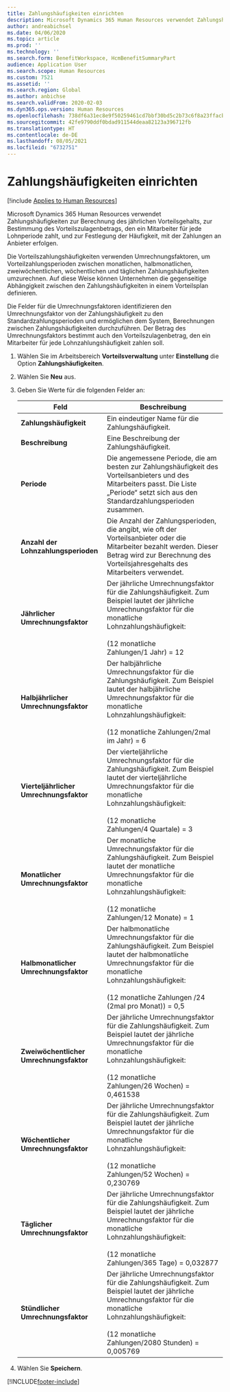 ```yaml
---
title: Zahlungshäufigkeiten einrichten
description: Microsoft Dynamics 365 Human Resources verwendet Zahlungshäufigkeiten zur Berechnung des jährlichen Vorteilsgehalts, zur Bestimmung des Vorteilszulagenbetrags, den ein Mitarbeiter für jede Lohnperiode zahlt, und zur Festlegung der Häufigkeit, mit der Zahlungen an Anbieter erfolgen.
author: andreabichsel
ms.date: 04/06/2020
ms.topic: article
ms.prod: ''
ms.technology: ''
ms.search.form: BenefitWorkspace, HcmBenefitSummaryPart
audience: Application User
ms.search.scope: Human Resources
ms.custom: 7521
ms.assetid: ''
ms.search.region: Global
ms.author: anbichse
ms.search.validFrom: 2020-02-03
ms.dyn365.ops.version: Human Resources
ms.openlocfilehash: 738df6a31ec8e9f50259461cd7bbf30bd5c2b73c6f8a23ffacba53ab261a80ed
ms.sourcegitcommit: 42fe9790ddf0bdad911544deaa82123a396712fb
ms.translationtype: HT
ms.contentlocale: de-DE
ms.lasthandoff: 08/05/2021
ms.locfileid: "6732751"
---
```

# <a name="set-up-payment-frequencies"></a>Zahlungshäufigkeiten einrichten

[!include [Applies to Human Resources](../includes/applies-to-hr.md)]

Microsoft Dynamics 365 Human Resources verwendet Zahlungshäufigkeiten zur Berechnung des jährlichen Vorteilsgehalts, zur Bestimmung des Vorteilszulagenbetrags, den ein Mitarbeiter für jede Lohnperiode zahlt, und zur Festlegung der Häufigkeit, mit der Zahlungen an Anbieter erfolgen.

Die Vorteilszahlungshäufigkeiten verwenden Umrechnungsfaktoren, um Vorteilzahlungsperioden zwischen monatlichen, halbmonatlichen, zweiwöchentlichen, wöchentlichen und täglichen Zahlungshäufigkeiten umzurechnen. Auf diese Weise können Unternehmen die gegenseitige Abhängigkeit zwischen den Zahlungshäufigkeiten in einem Vorteilsplan definieren.

Die Felder für die Umrechnungsfaktoren identifizieren den Umrechnungsfaktor von der Zahlungshäufigkeit zu den Standardzahlungsperioden und ermöglichen dem System, Berechnungen zwischen Zahlungshäufigkeiten durchzuführen. Der Betrag des Umrechnungsfaktors bestimmt auch den Vorteilszulagenbetrag, den ein Mitarbeiter für jede Lohnzahlungshäufigkeit zahlen soll.

1. Wählen Sie im Arbeitsbereich **Vorteilsverwaltung** unter **Einstellung** die Option **Zahlungshäufigkeiten**.

2. Wählen Sie **Neu** aus.

3. Geben Sie Werte für die folgenden Felder an:

   | Feld | Beschreibung |
   | --- | --- |
   | **Zahlungshäufigkeit** | Ein eindeutiger Name für die Zahlungshäufigkeit. |
   | **Beschreibung** | Eine Beschreibung der Zahlungshäufigkeit. |
   | **Periode** | Die angemessene Periode, die am besten zur Zahlungshäufigkeit des Vorteilsanbieters und des Mitarbeiters passt. Die Liste „Periode“ setzt sich aus den Standardzahlungsperioden zusammen. |
   | **Anzahl der Lohnzahlungsperioden** | Die Anzahl der Zahlungsperioden, die angibt, wie oft der Vorteilsanbieter oder die Mitarbeiter bezahlt werden. Dieser Betrag wird zur Berechnung des Vorteilsjahresgehalts des Mitarbeiters verwendet. |
   | **Jährlicher Umrechnungsfaktor** | Der jährliche Umrechnungsfaktor für die Zahlungshäufigkeit. Zum Beispiel lautet der jährliche Umrechnungsfaktor für die monatliche Lohnzahlungshäufigkeit: </br></br>(12 monatliche Zahlungen/1 Jahr) = 12 |
   | **Halbjährlicher Umrechnungsfaktor** | Der halbjährliche Umrechnungsfaktor für die Zahlungshäufigkeit. Zum Beispiel lautet der halbjährliche Umrechnungsfaktor für die monatliche Lohnzahlungshäufigkeit: </br></br>(12 monatliche Zahlungen/2mal im Jahr) = 6 |
   | **Vierteljährlicher Umrechnungsfaktor** | Der vierteljährliche Umrechnungsfaktor für die Zahlungshäufigkeit. Zum Beispiel lautet der vierteljährliche Umrechnungsfaktor für die monatliche Lohnzahlungshäufigkeit: </br></br>(12 monatliche Zahlungen/4 Quartale) = 3 |
   | **Monatlicher Umrechnungsfaktor** | Der monatliche Umrechnungsfaktor für die Zahlungshäufigkeit. Zum Beispiel lautet der monatliche Umrechnungsfaktor für die monatliche Lohnzahlungshäufigkeit: </br></br>(12 monatliche Zahlungen/12 Monate) = 1 |
   | **Halbmonatlicher Umrechnungsfaktor** | Der halbmonatliche Umrechnungsfaktor für die Zahlungshäufigkeit. Zum Beispiel lautet der halbmonatliche Umrechnungsfaktor für die monatliche Lohnzahlungshäufigkeit: </br></br>(12 monatliche Zahlungen /24 (2mal pro Monat)) = 0,5 | 
   | **Zweiwöchentlicher Umrechnungsfaktor** | Der jährliche Umrechnungsfaktor für die Zahlungshäufigkeit. Zum Beispiel lautet der jährliche Umrechnungsfaktor für die monatliche Lohnzahlungshäufigkeit: </br></br>(12 monatliche Zahlungen/26 Wochen) = 0,461538 |
   | **Wöchentlicher Umrechnungsfaktor** | Der jährliche Umrechnungsfaktor für die Zahlungshäufigkeit. Zum Beispiel lautet der jährliche Umrechnungsfaktor für die monatliche Lohnzahlungshäufigkeit: </br></br>(12 monatliche Zahlungen/52 Wochen) = 0,230769 |
   | **Täglicher Umrechnungsfaktor** | Der jährliche Umrechnungsfaktor für die Zahlungshäufigkeit. Zum Beispiel lautet der jährliche Umrechnungsfaktor für die monatliche Lohnzahlungshäufigkeit: </br></br>(12 monatliche Zahlungen/365 Tage) = 0,032877 |
   | **Stündlicher Umrechnungsfaktor** | Der jährliche Umrechnungsfaktor für die Zahlungshäufigkeit. Zum Beispiel lautet der jährliche Umrechnungsfaktor für die monatliche Lohnzahlungshäufigkeit: </br></br>(12 monatliche Zahlungen/2080 Stunden) = 0,005769

4. Wählen Sie **Speichern**. 


[!INCLUDE[footer-include](../includes/footer-banner.md)]
